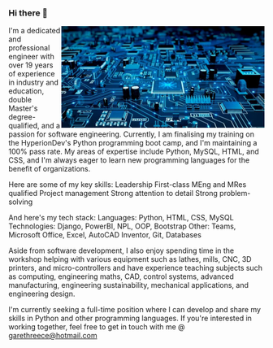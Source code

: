 ### Hi there 👋

<img align="right" src="https://github.com/garethreece/garethreece/blob/main/electronics.png" width="400" height="200" alt="Background Electronics">

I'm a dedicated and professional engineer with over 19 years of experience in industry and education, double Master's degree-qualified, and a passion for software engineering. Currently, I am finalising my training on the HyperionDev's Python programming boot camp, and I'm maintaining a 100% pass rate. My areas of expertise include Python, MySQL, HTML, and CSS, and I'm always eager to learn new programming languages for the benefit of organizations.

Here are some of my key skills:
    Leadership
    First-class MEng and MRes qualified
    Project management
    Strong attention to detail
    Strong problem-solving

And here's my tech stack:
    Languages: Python, HTML, CSS, MySQL
    Technologies: Django, PowerBI, NPL, OOP, Bootstrap
    Other: Teams, Microsoft Office, Excel, AutoCAD Inventor, Git, Databases

Aside from software development, I also enjoy spending time in the workshop helping with various equipment such as lathes, mills, CNC, 3D printers, and micro-controllers and have experience teaching subjects such as computing, engineering maths, CAD, control systems, advanced manufacturing, engineering sustainability, mechanical applications, and engineering design.

I'm currently seeking a full-time position where I can develop and share my skills in Python and other programming languages. If you're interested in working together, feel free to get in touch with me @ garethreece@hotmail.com
